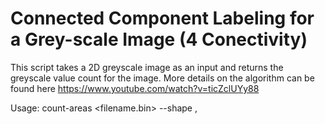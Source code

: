 # Connected Component Labeling for a Grey-scale Image (4 Conectivity) 

This script takes a 2D greyscale image as an input and returns the greyscale value count for the image. More details on the algorithm can be found here https://www.youtube.com/watch?v=ticZclUYy88

Usage: count-areas <filename.bin> --shape <width>,<height>
